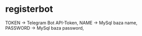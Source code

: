 # registerbot
TOKEN -> Telegram Bot API-Token,
NAME -> MySql baza name,
PASSWORD -> MySql baza password,

